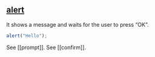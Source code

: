 ## [alert](https://javascript.info/alert-prompt-confirm#alert)

It shows a message and waits for the user to press “OK”.
```js
alert("Hello");
```

See [[prompt]].
See [[confirm]].